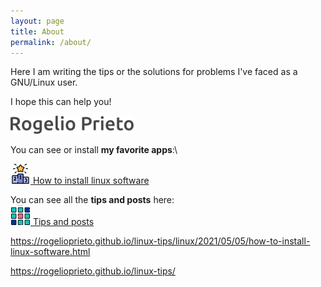 ```yaml
---
layout: page
title: About
permalink: /about/
---
```



Here I am writing the tips or the solutions for problems I've faced as a GNU/Linux user.

I hope this can help you!


![](https://raw.githubusercontent.com/rogelioprieto/linux-tips/master/assets/images/about-firma-Rogelio-Prieto.png)

You can see or install **my favorite apps**:\

[![winner-icon](https://raw.githubusercontent.com/rogelioprieto/linux-tips/master/assets/icons/winner-32px.png) How to install linux software](https://rogelioprieto.github.io/linux-tips/linux/2021/05/05/how-to-install-linux-software.html)




You can see all the **tips and posts** here:\
[![apps-icon](https://raw.githubusercontent.com/rogelioprieto/linux-tips/master/assets/icons/menu-32px.png) Tips and posts](https://rogelioprieto.github.io/linux-tips/)



<https://rogelioprieto.github.io/linux-tips/linux/2021/05/05/how-to-install-linux-software.html>

<https://rogelioprieto.github.io/linux-tips/>
